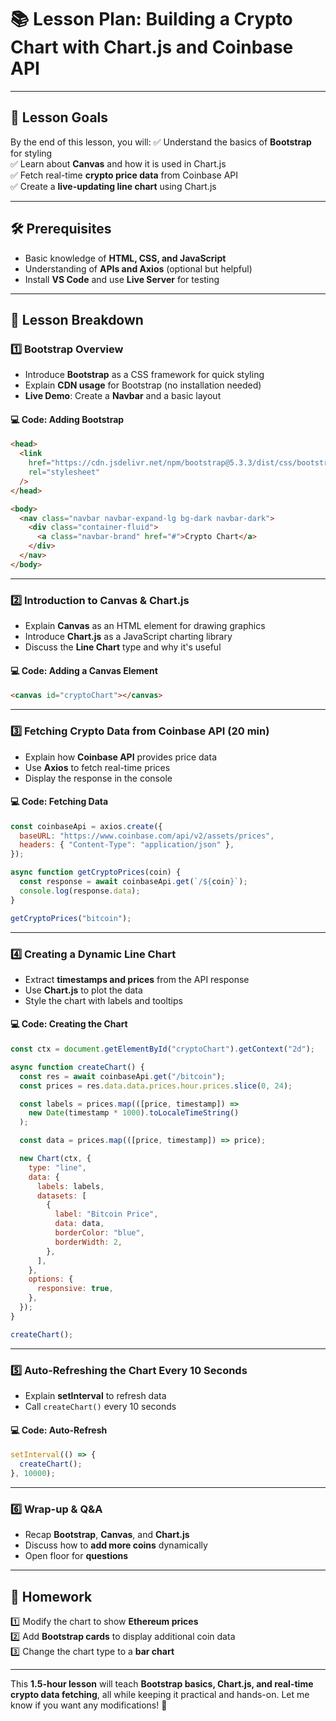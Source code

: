 # **📚 Lesson Plan: Building a Crypto Chart with Chart.js and Coinbase API**

---

## **🎯 Lesson Goals**

By the end of this lesson, you will:
✅ Understand the basics of **Bootstrap** for styling  
✅ Learn about **Canvas** and how it is used in Chart.js  
✅ Fetch real-time **crypto price data** from Coinbase API  
✅ Create a **live-updating line chart** using Chart.js

---

## **🛠 Prerequisites**

- Basic knowledge of **HTML, CSS, and JavaScript**
- Understanding of **APIs and Axios** (optional but helpful)
- Install **VS Code** and use **Live Server** for testing

---

## **📖 Lesson Breakdown**

### **1️⃣ Bootstrap Overview**

- Introduce **Bootstrap** as a CSS framework for quick styling
- Explain **CDN usage** for Bootstrap (no installation needed)
- **Live Demo**: Create a **Navbar** and a basic layout

#### **💻 Code: Adding Bootstrap**

```html
<head>
  <link
    href="https://cdn.jsdelivr.net/npm/bootstrap@5.3.3/dist/css/bootstrap.min.css"
    rel="stylesheet"
  />
</head>

<body>
  <nav class="navbar navbar-expand-lg bg-dark navbar-dark">
    <div class="container-fluid">
      <a class="navbar-brand" href="#">Crypto Chart</a>
    </div>
  </nav>
</body>
```

---

### **2️⃣ Introduction to Canvas & Chart.js**

- Explain **Canvas** as an HTML element for drawing graphics
- Introduce **Chart.js** as a JavaScript charting library
- Discuss the **Line Chart** type and why it's useful

#### **💻 Code: Adding a Canvas Element**

```html
<canvas id="cryptoChart"></canvas>
```

---

### **3️⃣ Fetching Crypto Data from Coinbase API (20 min)**

- Explain how **Coinbase API** provides price data
- Use **Axios** to fetch real-time prices
- Display the response in the console

#### **💻 Code: Fetching Data**

```js
const coinbaseApi = axios.create({
  baseURL: "https://www.coinbase.com/api/v2/assets/prices",
  headers: { "Content-Type": "application/json" },
});

async function getCryptoPrices(coin) {
  const response = await coinbaseApi.get(`/${coin}`);
  console.log(response.data);
}

getCryptoPrices("bitcoin");
```

---

### **4️⃣ Creating a Dynamic Line Chart**

- Extract **timestamps and prices** from the API response
- Use **Chart.js** to plot the data
- Style the chart with labels and tooltips

#### **💻 Code: Creating the Chart**

```js
const ctx = document.getElementById("cryptoChart").getContext("2d");

async function createChart() {
  const res = await coinbaseApi.get("/bitcoin");
  const prices = res.data.data.prices.hour.prices.slice(0, 24);

  const labels = prices.map(([price, timestamp]) =>
    new Date(timestamp * 1000).toLocaleTimeString()
  );

  const data = prices.map(([price, timestamp]) => price);

  new Chart(ctx, {
    type: "line",
    data: {
      labels: labels,
      datasets: [
        {
          label: "Bitcoin Price",
          data: data,
          borderColor: "blue",
          borderWidth: 2,
        },
      ],
    },
    options: {
      responsive: true,
    },
  });
}

createChart();
```

---

### **5️⃣ Auto-Refreshing the Chart Every 10 Seconds**

- Explain **setInterval** to refresh data
- Call `createChart()` every 10 seconds

#### **💻 Code: Auto-Refresh**

```js
setInterval(() => {
  createChart();
}, 10000);
```

---

### **6️⃣ Wrap-up & Q&A**

- Recap **Bootstrap**, **Canvas**, and **Chart.js**
- Discuss how to **add more coins** dynamically
- Open floor for **questions**

---

## **📝 Homework**

1️⃣ Modify the chart to show **Ethereum prices**  
2️⃣ Add **Bootstrap cards** to display additional coin data  
3️⃣ Change the chart type to a **bar chart**

---

This **1.5-hour lesson** will teach **Bootstrap basics, Chart.js, and real-time crypto data fetching**, all while keeping it practical and hands-on. Let me know if you want any modifications! 🚀
